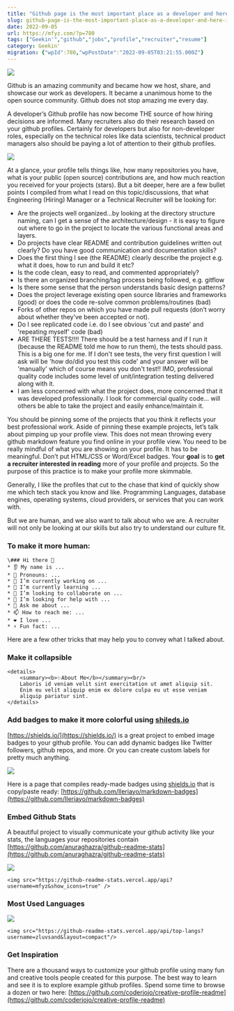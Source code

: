 ```yaml
---
title: "Github page is the most important place as a developer and here is why it is so important"
slug: github-page-is-the-most-important-place-as-a-developer-and-here-is-why-it-is-so-important
date: 2022-09-05
url: https://mfyz.com/?p=780
tags: ["Geekin'","github","jobs","profile","recruiter","resume"]
category: Geekin'
migration: {"wpId":780,"wpPostDate":"2022-09-05T03:21:55.000Z"}
---
```


![](/images/archive/en/2022/09/Why-github-profile-is-so-important-as-dev.jpg)

Github is an amazing community and became how we host, share, and showcase our work as developers. It became a unanimous home to the open source community. Github does not stop amazing me every day.

A developer’s Github profile has now become THE source of how hiring decisions are informed. Many recruiters also do their research based on your github profiles. Certainly for developers but also for non-developer roles, especially on the technical roles like data scientists, technical product managers also should be paying a lot of attention to their github profiles.

![](/images/archive/en/2022/09/Screenshot-2022-07-02-06.36.01-1600x1058.jpg)

At a glance, your profile tells things like, how many repositories you have, what is your public (open source) contributions are, and how much reaction you received for your projects (stars). But a bit deeper, here are a few bullet points I compiled from what I read on this topic/discussions, that what Engineering (Hiring) Manager or a Technical Recruiter will be looking for:

*   Are the projects well organized...by looking at the directory structure naming, can I get a sense of the architecture/design - it is easy to figure out where to go in the project to locate the various functional areas and layers.
*   Do projects have clear README and contribution guidelines written out clearly? Do you have good communication and documentation skills?
*   Does the first thing I see (the README) clearly describe the project e.g. what it does, how to run and build it etc?
*   Is the code clean, easy to read, and commented appropriately?
*   Is there an organized branching/tag process being followed, e.g. gitflow
*   Is there some sense that the person understands basic design patterns?
*   Does the project leverage existing open source libraries and frameworks (good) or does the code re-solve common problems/routines (bad)
*   Forks of other repos on which you have made pull requests (don’t worry about whether they’ve been accepted or not).
*   Do I see replicated code i.e. do I see obvious 'cut and paste' and 'repeating myself' code (bad)
*   ARE THERE TESTS!!!! There should be a test harness and if I run it (because the README told me how to run them), the tests should pass. This is a big one for me. If I don't see tests, the very first question I will ask will be 'how do/did you test this code' and your answer will be 'manually' which of course means you don't test!! IMO, professional quality code includes some level of unit/integration testing delivered along with it.
*   I am less concerned with what the project does, more concerned that it was developed professionally. I look for commercial quality code... will others be able to take the project and easily enhance/maintain it.

You should be pinning some of the projects that you think it reflects your best professional work. Aside of pinning these example projects, let’s talk about pimping up your profile view. This does not mean throwing every github markdown feature you find online in your profile view. You need to be really mindful of what you are showing on your profile. It has to be meaningful. Don’t put HTML/CSS or Word/Excel badges. Your **goal** is to **get a recruiter interested in reading** more of your profile and projects. So the purpose of this practice is to make your profile more skimmable.

Generally, I like the profiles that cut to the chase that kind of quickly show me which tech stack you know and like. Programming Languages, database engines, operating systems, cloud providers, or services that you can work with.

But we are human, and we also want to talk about who we are. A recruiter will not only be looking at our skills but also try to understand our culture fit.

### To make it more human:

```
\### Hi there 👋
* 👂 My name is ...
* 👩 Pronouns: ...
* 🔭 I’m currently working on ...
* 🌱 I’m currently learning ...
* 🤝 I’m looking to collaborate on ...
* 🤔 I’m looking for help with ...
* 💬 Ask me about ...
* 📫 How to reach me: ...
* ❤️ I love ...
* ⚡ Fun fact: ...

```

Here are a few other tricks that may help you to convey what I talked about.

### Make it collapsible

```
<details>
    <summary><b>✨About Me</b></summary><br/>
    Laboris id veniam velit sint exercitation ut amet aliquip sit.
    Enim eu velit aliquip enim ex dolore culpa eu ut esse veniam
    aliquip pariatur sint.
</details>

```

### Add badges to make it more colorful using [shileds.io](http://shileds.io)

[](https://shields.io/)[https://shields.io/](https://shields.io/) is a great project to embed image badges to your github profile. You can add dynamic badges like Twitter followers, github repos, and more. Or you can create custom labels for pretty much anything.

![](/images/archive/en/2022/09/Screenshot-2022-07-02-06.27.30.jpg)

Here is a page that compiles ready-made badges using [shields.io](http://shields.io) that is copy/paste ready: [](https://github.com/Ileriayo/markdown-badges)[https://github.com/Ileriayo/markdown-badges](https://github.com/Ileriayo/markdown-badges)

### Embed Github Stats

A beautiful project to visually communicate your github activity like your stats, the languages your repositories contain [](https://github.com/anuraghazra/github-readme-stats)[https://github.com/anuraghazra/github-readme-stats](https://github.com/anuraghazra/github-readme-stats)

![](https://github-readme-stats.vercel.app/api?username=mfyz&show_icons=true)

```
<img src="https://github-readme-stats.vercel.app/api?username=mfyz&show_icons=true" />

```

### Most Used Languages

![](https://github-readme-stats.vercel.app/api/top-langs?username=mfyz&layout=compact)

```
<img src="https://github-readme-stats.vercel.app/api/top-langs?username=zluvsand&layout=compact"/>

```

### Get Inspiration

There are a thousand ways to customize your github profile using many fun and creative tools people created for this purpose. The best way to learn and see it is to explore example github profiles. Spend some time to browse a dozen or two here: [](https://github.com/coderjojo/creative-profile-readme)[https://github.com/coderjojo/creative-profile-readme](https://github.com/coderjojo/creative-profile-readme)